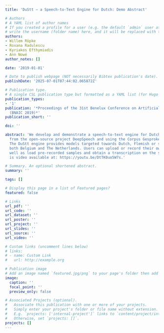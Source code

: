 ```yaml
---
title: 'DuStt – a Speech-to-Text Engine for Dutch: Demo Abstract'

# Authors
# A YAML list of author names
# If you created a profile for a user (e.g. the default `admin` user at `content/authors/admin/`), 
# write the username (folder name) here, and it will be replaced with their full name and linked to their profile.
authors:
- Willem Röpke
- Roxana Radulescu
- Kyriakos Efthymiadis
- Ann Nowé
author_notes: []

date: '2019-01-01'

# Date to publish webpage (NOT necessarily Bibtex publication's date).
publishDate: '2025-07-01T07:44:02.065872Z'

# Publication type.
# A single CSL publication type but formatted as a YAML list (for Hugo requirements).
publication_types:
- '1'
publication: '*Proceedings of the 31st Benelux Conference on Artificial Intelligence
  (BNAIC 2019)*'
publication_short: ''

doi: ''

abstract: 'We develop and demonstrate a speech-to-text engine for Dutch, starting
  from the open-source project DeepSpeech and using the Corpus Gesproken Nederlands.
  The DuStt engine provides models targeted towards Dutch, Flemish or speakers from
  both Belgium and The Netherlands. Users can upload or record their own input as
  well as load pre-recorded samples and obtain a transcription on the spot. The demonstration
  is video available at: https://youtu.be/DtTK0uo5W7s.'

# Summary. An optional shortened abstract.
summary: ''

tags: []

# Display this page in a list of Featured pages?
featured: false

# Links
url_pdf: ''
url_code: ''
url_dataset: ''
url_poster: ''
url_project: ''
url_slides: ''
url_source: ''
url_video: ''

# Custom links (uncomment lines below)
# links:
# - name: Custom Link
#   url: http://example.org

# Publication image
# Add an image named `featured.jpg/png` to your page's folder then add a caption below.
image:
  caption: ''
  focal_point: ''
  preview_only: false

# Associated Projects (optional).
#   Associate this publication with one or more of your projects.
#   Simply enter your project's folder or file name without extension.
#   E.g. `projects: ['internal-project']` links to `content/project/internal-project/index.md`.
#   Otherwise, set `projects: []`.
projects: []
---
```

